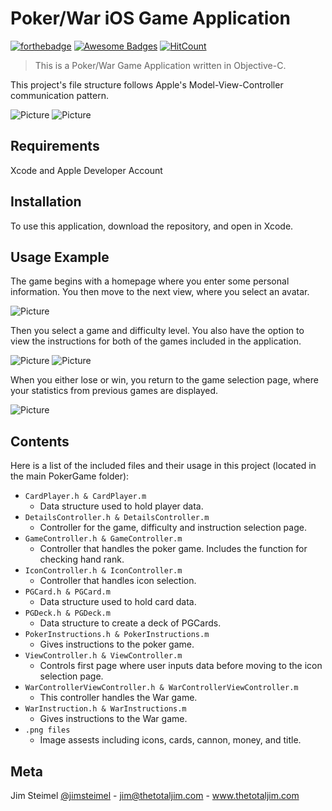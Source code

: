 # Poker/War iOS Game Application

[![forthebadge](http://forthebadge.com/images/badges/built-with-love.svg)](http://forthebadge.com)
[![Awesome Badges](https://img.shields.io/badge/badges-awesome-green.svg)](https://github.com/Naereen/badges)
[![HitCount](http://hits.dwyl.io/thetotaljim/PokerGame.svg)](http://hits.dwyl.io/thetotaljim/PokerGame)

> This is a Poker/War Game Application written in Objective-C.  

This project's file structure follows Apple's Model-View-Controller communication pattern.  

![Picture](https://github.com/thetotaljim/PokerGame/blob/master/Assets/PokerHome.png)
![Picture](https://github.com/thetotaljim/PokerGame/blob/master/Assets/PokerPlayerWin.png)

## Requirements

Xcode and Apple Developer Account

## Installation

To use this application, download the repository, and open in Xcode.  

## Usage Example

The game begins with a homepage where you enter some personal information. You then move to the next view, where you select an avatar. 

![Picture](https://github.com/thetotaljim/PokerGame/blob/master/Assets/PokerAvatar.png)

Then you select a game and difficulty level.  You also have the option to view the instructions for both of the games included in the application.

![Picture](https://github.com/thetotaljim/PokerGame/blob/master/Assets/PokerGameDifficulty.png)
![Picture](https://github.com/thetotaljim/PokerGame/blob/master/Assets/PokerInstructionPage.png)

When you either lose or win, you return to the game selection page, where your statistics from previous games are displayed.

![Picture](https://github.com/thetotaljim/PokerGame/blob/master/Assets/GameResults.png)

## Contents 

Here is a list of the included files and their usage in this project (located in the main PokerGame folder):

* ``` CardPlayer.h & CardPlayer.m ```
  * Data structure used to hold player data.
* ``` DetailsController.h & DetailsController.m ```
  * Controller for the game, difficulty and instruction selection page.
* ``` GameController.h & GameController.m ```
  * Controller that handles the poker game.  Includes the function for checking hand rank.
* ``` IconController.h & IconController.m ```
  * Controller that handles icon selection.
* ``` PGCard.h & PGCard.m ```
  * Data structure used to hold card data.
* ``` PGDeck.h & PGDeck.m ```
  * Data structure to create a deck of PGCards.
* ``` PokerInstructions.h & PokerInstructions.m ```
  * Gives instructions to the poker game.
* ``` ViewController.h & ViewController.m ```
  * Controls first page where user inputs data before moving to the icon selection page.
* ``` WarControllerViewController.h & WarControllerViewController.m ```
  * This controller handles the War game.
* ``` WarInstruction.h & WarInstructions.m ```
  * Gives instructions to the War game. 
* ``` .png files ```
  * Image assests including icons, cards, cannon, money, and title.
 
## Meta

Jim Steimel [@jimsteimel](https://twitter.com/jimsteimel) - jim@thetotaljim.com - www.thetotaljim.com
